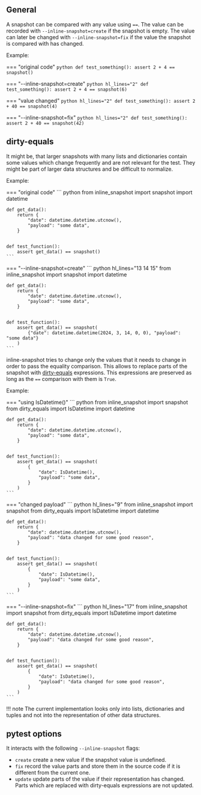 ## General

A snapshot can be compared with any value using `==`.
The value can be recorded with `--inline-snapshot=create` if the snapshot is empty.
The value can later be changed with `--inline-snapshot=fix` if the value the snapshot is compared with has changed.

Example:

=== "original code"
    <!-- inline-snapshot: first_block outcome-passed=1 outcome-errors=1 -->
    ``` python
    def test_something():
        assert 2 + 4 == snapshot()
    ```

=== "--inline-snapshot=create"
    <!-- inline-snapshot: create outcome-passed=1 -->
    ``` python hl_lines="2"
    def test_something():
        assert 2 + 4 == snapshot(6)
    ```

=== "value changed"
    <!-- inline-snapshot: outcome-failed=1 outcome-errors=1 -->
    ``` python hl_lines="2"
    def test_something():
        assert 2 + 40 == snapshot(4)
    ```

=== "--inline-snapshot=fix"
    <!-- inline-snapshot: fix outcome-passed=1 -->
    ``` python hl_lines="2"
    def test_something():
        assert 2 + 40 == snapshot(42)
    ```


## dirty-equals

It might be, that larger snapshots with many lists and dictionaries contain some values which change frequently and are not relevant for the test.
They might be part of larger data structures and be difficult to normalize.

Example:

=== "original code"
    <!-- inline-snapshot: first_block outcome-passed=1 outcome-errors=1 -->
    ``` python
    from inline_snapshot import snapshot
    import datetime


    def get_data():
        return {
            "date": datetime.datetime.utcnow(),
            "payload": "some data",
        }


    def test_function():
        assert get_data() == snapshot()
    ```

=== "--inline-snapshot=create"
    <!-- inline-snapshot: create outcome-passed=1 -->
    ``` python hl_lines="13 14 15"
    from inline_snapshot import snapshot
    import datetime


    def get_data():
        return {
            "date": datetime.datetime.utcnow(),
            "payload": "some data",
        }


    def test_function():
        assert get_data() == snapshot(
            {"date": datetime.datetime(2024, 3, 14, 0, 0), "payload": "some data"}
        )
    ```

inline-snapshot tries to change only the values that it needs to change in order to pass the equality comparison.
This allows to replace parts of the snapshot with [dirty-equals](https://dirty-equals.helpmanual.io/latest/) expressions.
This expressions are preserved as long as the `==` comparison with them is `True`.

Example:

=== "using IsDatetime()"
    <!-- inline-snapshot: first_block outcome-passed=1 -->
    ``` python
    from inline_snapshot import snapshot
    from dirty_equals import IsDatetime
    import datetime


    def get_data():
        return {
            "date": datetime.datetime.utcnow(),
            "payload": "some data",
        }


    def test_function():
        assert get_data() == snapshot(
            {
                "date": IsDatetime(),
                "payload": "some data",
            }
        )
    ```

=== "changed payload"
    <!-- inline-snapshot: outcome-failed=1 outcome-errors=1 -->
    ``` python hl_lines="9"
    from inline_snapshot import snapshot
    from dirty_equals import IsDatetime
    import datetime


    def get_data():
        return {
            "date": datetime.datetime.utcnow(),
            "payload": "data changed for some good reason",
        }


    def test_function():
        assert get_data() == snapshot(
            {
                "date": IsDatetime(),
                "payload": "some data",
            }
        )
    ```


=== "--inline-snapshot=fix"
    <!-- inline-snapshot: fix outcome-passed=1 -->
    ``` python hl_lines="17"
    from inline_snapshot import snapshot
    from dirty_equals import IsDatetime
    import datetime


    def get_data():
        return {
            "date": datetime.datetime.utcnow(),
            "payload": "data changed for some good reason",
        }


    def test_function():
        assert get_data() == snapshot(
            {
                "date": IsDatetime(),
                "payload": "data changed for some good reason",
            }
        )
    ```

!!! note
    The current implementation looks only into lists, dictionaries and tuples and not into the representation of other data structures.

## pytest options

It interacts with the following `--inline-snapshot` flags:

- `create` create a new value if the snapshot value is undefined.
- `fix` record the value parts and store them in the source code if it is different from the current one.
- `update` update parts of the value if their representation has changed.
  Parts which are replaced with dirty-equals expressions are not updated.
